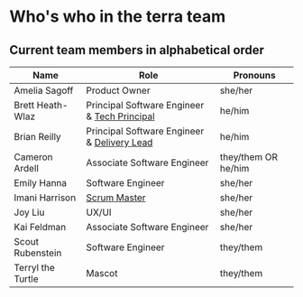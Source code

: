 # Who's who in the terra team

## Current team members in alphabetical order
| **Name** | **Role** | **Pronouns**|
| ------------- | ------------- | ----------- |
| Amelia Sagoff | Product Owner | she/her |
| Brett Heath-Wlaz | Principal Software Engineer & [Tech Principal](https://docs.google.com/document/d/1VpIZxioALxGGO8-eRLPHAbzOgSdTHpEzrOHzIzLMw2o/edit?usp=sharing) | he/him |
| Brian Reilly | Principal Software Engineer &  [Delivery Lead](https://docs.google.com/document/d/1s6fAd_Tbxt6ws0OzLKrvguM7Z5rQJTmSw_3b2JZyc_E/edit?usp=sharing) | he/him |
| Cameron Ardell | Associate Software Engineer | they/them OR he/him |
| Emily Hanna | Software Engineer | she/her |
| Imani Harrison | [Scrum Master](https://docs.google.com/document/d/1EICsjJ2dg0t2VY9hmTbJ5UZvZHTnvgcfDD_zw_47FmY/edit?usp=sharing) | she/her |
| Joy Liu | UX/UI | she/her |
| Kai Feldman | Associate Software Engineer | she/her |
| Scout Rubenstein | Software Engineer | they/them |
| Terryl the Turtle | Mascot | they/them |
